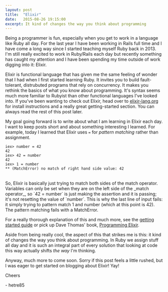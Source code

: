 ```yaml
---
layout: post
title:  "Elixir"
date:   2015-08-26 19:15:00
excerpt: It kind of changes the way you think about programming
---
```


Being a programmer is fun, especially when you get to work in a language like Ruby all day. For the last year I have been working in Rails full time and I have come a long way since I started teaching myself Ruby back in 2013. I'm still really excited to work in Ruby/Rails each day but recently something has caught my attention and I have been spending my time outside of work digging into it: Elixir.

Elixir is functional language that has given me the same feeling of wonder that I had when I first started learning Ruby. It invites you to build fault-tolerant, distrubuted programs that rely on concurrency. It makes you rethink the basics of what you know about programming. It's syntax seems much more familiar to Rubyist than other functional languages I've looked into. If you've been wanting to check out Elixir, head over to  [elixir-lang.org](http://elixir-lang.org) for install instructions and a really great getting-started section. You can always read the rest of this post later.

My goal going forward is to write about what I am learning in Elixir each day. I want to keep posts short and about something interesting I learned. For example, today I learned that Elixir uses `=` for _pattern matching_ rather than assignment.

    iex> number = 42
    42
    iex> 42 = number 
    42
    iex> 1 = number                
    ** (MatchError) no match of right hand side value: 42


<br>
So, Elixir is basically just trying to match both sides of the match operator. Variables can only be set when they are on the left side of the _match operator_, so `42 = number` is just making the assertion and it is passing; it's not resetting the value of `number`. This is why the last line of input fails: it simply trying to pattern match 1 and number (which at this point is 42). The pattern matching fails with a MatchError.

For a really thorough explanation of this and much more, see the [getting started guide](http://elixir-lang.org/getting-started/pattern-matching.html) or pick up Dave Thomas' book, [Programming Elixir](https://pragprog.com/book/elixir/programming-elixir).

Aside from being really cool, the aspect of this that strikes me is this: it kind of changes the way you think about programming. In Ruby we assign stuff all day and it is such an integral part of every solution that looking at code this way actually shifts _the way_ I'm thinking.

Anyway, much more to come soon. Sorry if this post feels a little rushed, but I was eager to get started on blogging about Elixir! Yay!

Cheers

\- hetre85